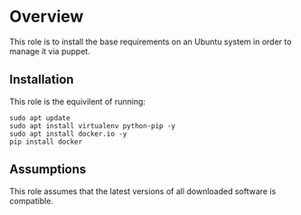 # Overview
This role is to install the base requirements on an Ubuntu system in order to manage it via puppet.
## Installation
This role is the equivilent of running:

```
sudo apt update
sudo apt install virtualenv python-pip -y
sudo apt install docker.io -y
pip install docker
```
## Assumptions
This role assumes that the latest versions of all downloaded software is compatible.
